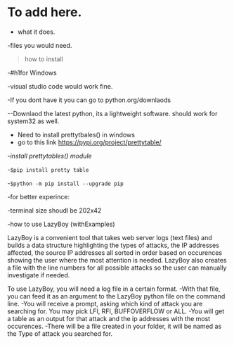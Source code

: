 # To add here. 

- what it does.

-files you would need.

>how to install

-#h1for Windows

-visual studio code would work fine. 

-If you dont have it you can go to python.org/downlaods

 --Downlaod the latest python, its a lightweight software. should work for system32 as well. 
 
 - Need to install prettytbales() in windows
 - go to this link https://pypi.org/project/prettytable/

 

  -*install prettytables() module* 
   
   -`$pip install pretty table`
   
   -`$python -m pip install --upgrade pip`

-for better experince:
   
   -terminal size shoudl be 202x42


-how to use LazyBoy (withExamples)

LazyBoy is a convenient tool that takes web server logs (text files) and builds a data structure highlighting the types of attacks, the IP addresses affected, the source IP addresses all sorted in order based on occurences showing the user where the most attention is needed. LazyBoy also creates a file with the line numbers for all possible attacks so the user can manually investigate if needed. 

To use LazyBoy, you will need a log file in a certain format. 
  -With that file, you can feed it as an argument to the LazyBoy python file on the command line. 
  -You will receive a prompt, asking which kind of attack you are searching for. You may pick LFI, RFI, BUFFOVERFLOW or ALL. 
  -You will get a table as an output for that attack and the ip addresses with the most occurences.
  -There will be a file created in your folder, it will be named as the Type of attack you searched for.
